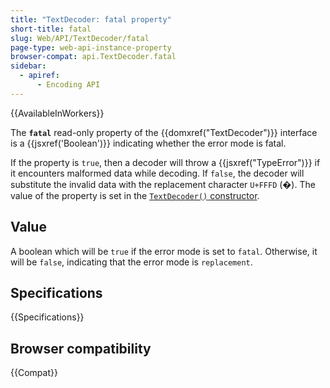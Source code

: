```yaml
---
title: "TextDecoder: fatal property"
short-title: fatal
slug: Web/API/TextDecoder/fatal
page-type: web-api-instance-property
browser-compat: api.TextDecoder.fatal
sidebar:
  - apiref:
      - Encoding API
---
```


{{AvailableInWorkers}}

The **`fatal`** read-only property of the {{domxref("TextDecoder")}} interface is a {{jsxref('Boolean')}} indicating whether the error mode is fatal.

If the property is `true`, then a decoder will throw a {{jsxref("TypeError")}} if it encounters malformed data while decoding.
If `false`, the decoder will substitute the invalid data with the replacement character `U+FFFD` (�).
The value of the property is set in the [`TextDecoder()` constructor](/en-US/docs/Web/API/TextDecoder/TextDecoder).

## Value

A boolean which will be `true` if the error mode is set to `fatal`.
Otherwise, it will be `false`, indicating that the error mode is `replacement`.

## Specifications

{{Specifications}}

## Browser compatibility

{{Compat}}
